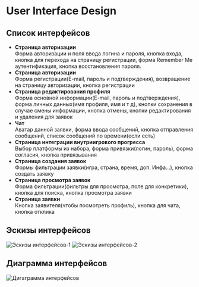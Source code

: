 # User Interface Design
## Список интерфейсов
- **Страница авторизации**  
Форма авторизации и поля ввода логина и пароля, кнопка входа, кнопка для перехода на страницу
регистрации, форма Remember Me аутентификация, кнопка восстановления пароля.
- **Страница авторизации**  
Форма регистрации(E-mail, пароль и подтверждения), возвращение на страницу авторизации, кнопка
регистрации
- **Страница редактирования профиля**  
Форма основной информации(E-mail, пароль и подтверждения), форма личных данных(имя профиля,
имя и т д), кнопки сохранения в случае смены информации, кнопка отмены, кнопки редактирования и
удаления для заявок
- **Чат**  
Аватар данной заявки, форма ввода сообщений, кнопка отправления сообщений, список сообщений по
времени(если есть)
- **Страница интеграции внутриигрового прогресса**  
Выбор платформы из набора, форма привязки(логин, пароль), форма согласия, кнопка привязывания
- **Страница создания заявок**  
Формы фильтрации заявки(игра, страна, время, доп. Инфа...), кнопка создать заявку
- **Страница просмотра заявок**  
Форма фильтрации(фильтры для просмотра, поле для конкретики), кнопка для поиска, кнопка просмотра
заявки
- **Страница заявки**   
Кнопка заявителя(чтобы посмотреть профиль), кнопка для чата, кнопка отклика 
## Эскизы интерфейсов
![Эскизы интерфейсов-1](https://i.ibb.co/yyt5dmF/Int-1.png "Эскизы интерфейсов-1")
![Эскизы интерфейсов-2](https://i.ibb.co/1qJQb5t/Int-2.png "Эскизы интерфейсов-2")
## Диаграмма интерфейсов
![Дигаграмма интерфейсов](https://i.ibb.co/84JM8mc/174.png "Диаграмма интерфейсов")
